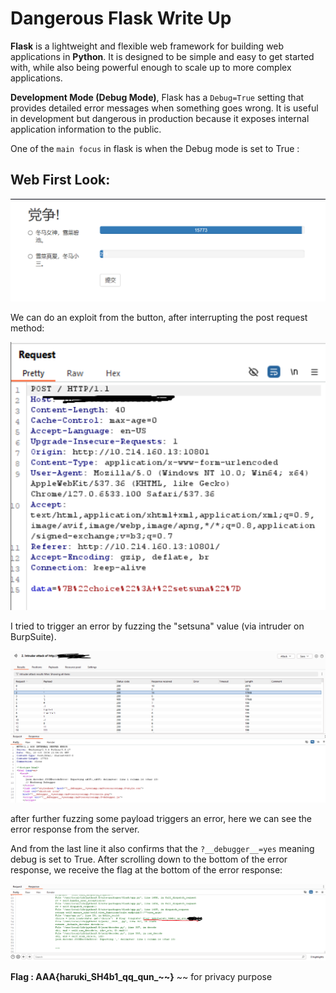 # **Dangerous Flask** Write Up

**Flask** is a lightweight and flexible web framework for building web applications in **Python**. It is designed to be simple and easy to get started with, while also being powerful enough to scale up to more complex applications.

**Development Mode (Debug Mode)**, Flask has a `Debug=True` setting that provides detailed error messages when something goes wrong. It is useful in development but dangerous in production because it exposes internal application information to the public.

One of the `main focus` in flask is when the Debug mode is set to True :

## Web First Look:

![image-20241010231450283](/images/62.png)

We can do an exploit from the button, after interrupting the post request method:

![image-20241010231450283](/images/63.png)

I tried to trigger an error by fuzzing the "setsuna" value (via intruder on BurpSuite).

![image-20241010231450283](/images/64.png)

after further fuzzing some payload triggers an error, here we can see the error response from the server.

And from the last line it also confirms that the `?__debugger__=yes` meaning debug is set to True. After scrolling down to the bottom of the error response, we receive the flag at the bottom of the error response:

![image-20241010231450283](/images/65.png)

**Flag : AAA{haruki_SH4b1_qq_qun_~~}**  ~~ for privacy purpose
